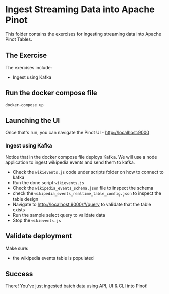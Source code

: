 # Ingest Streaming Data into Apache Pinot

This folder contains the exercises for ingesting streaming data into Apache Pinot Tables.

## The Exercise

The exercises include:

- Ingest using Kafka

## Run the docker compose file

```bash
docker-compose up
```

## Launching the UI

Once that's run, you can navigate the Pinot UI - [http://localhost:9000](http://localhost:9000)

### Ingest using Kafka

Notice that in the docker compose file deploys Kafka.
We will use a node application to ingest wikipedia events and send them to kafka.

- Check the `wikievents.js` code under scripts folder on how to connect to kafka
- Run the done script `wikievents.js`
- Check the `wikipedia_events_schema.json` file to inspect the schema
- check the `wikipedia_events_realtime_table_config.json` to inspect the table design
- Navigate to [http://localhost:9000/#/query](http://localhost:9000/#/query) to validate that the table exists
- Run the sample select query to validate data
- Stop the `wikievents.js`

## Validate deployment

Make sure:

- the wikipedia events table is populated

## Success

There!
You've just ingested batch data using API, UI & CLI into Pinot!
